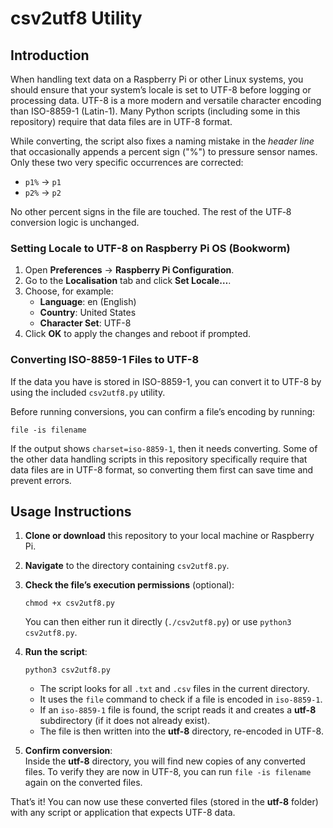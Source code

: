 # csv2utf8 Utility

## Introduction

When handling text data on a Raspberry Pi or other Linux systems, you should ensure that your system’s locale is set to UTF-8 before logging or processing data. UTF-8 is a more modern and versatile character encoding than ISO-8859-1 (Latin-1). Many Python scripts (including some in this repository) require that data files are in UTF-8 format.

While converting, the script also fixes a naming mistake in the *header line* that occasionally appends a percent sign ("%") to pressure sensor names.  Only these two very specific occurrences are corrected:

* ``p1%`` → ``p1``
* ``p2%`` → ``p2``

No other percent signs in the file are touched.  The rest of the UTF‑8
conversion logic is unchanged.

### Setting Locale to UTF-8 on Raspberry Pi OS (Bookworm)

1. Open **Preferences** → **Raspberry Pi Configuration**.
2. Go to the **Localisation** tab and click **Set Locale…**.
3. Choose, for example:
   - **Language**: en (English)
   - **Country**: United States
   - **Character Set**: UTF-8
4. Click **OK** to apply the changes and reboot if prompted.

### Converting ISO-8859-1 Files to UTF-8

If the data you have is stored in ISO-8859-1, you can convert it to UTF-8 by using the included `csv2utf8.py` utility. 

Before running conversions, you can confirm a file’s encoding by running:
```
file -is filename
```
If the output shows `charset=iso-8859-1`, then it needs converting. Some of the other data handling scripts in this repository specifically require that data files are in UTF-8 format, so converting them first can save time and prevent errors.

## Usage Instructions

1. **Clone or download** this repository to your local machine or Raspberry Pi.

2. **Navigate** to the directory containing `csv2utf8.py`.

3. **Check the file’s execution permissions** (optional):
   ```
   chmod +x csv2utf8.py
   ```
   You can then either run it directly (`./csv2utf8.py`) or use `python3 csv2utf8.py`.

4. **Run the script**:
   ```
   python3 csv2utf8.py
   ```
   - The script looks for all `.txt` and `.csv` files in the current directory.
   - It uses the `file` command to check if a file is encoded in `iso-8859-1`.
   - If an `iso-8859-1` file is found, the script reads it and creates a **utf-8** subdirectory (if it does not already exist).
   - The file is then written into the **utf-8** directory, re-encoded in UTF-8.

5. **Confirm conversion**:  
   Inside the **utf-8** directory, you will find new copies of any converted files. To verify they are now in UTF-8, you can run `file -is filename` again on the converted files.

That’s it! You can now use these converted files (stored in the **utf-8** folder) with any script or application that expects UTF-8 data.

